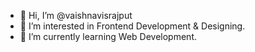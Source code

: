 - 👋 Hi, I’m @vaishnavisrajput
- 👀 I’m interested in Frontend Development & Designing.
- 🌱 I’m currently learning Web Development.


<!---
vaishnavisrajput/vaishnavisrajput is a ✨ special ✨ repository because its `README.md` (this file) appears on your GitHub profile.
You can click the Preview link to take a look at your changes.
--->
